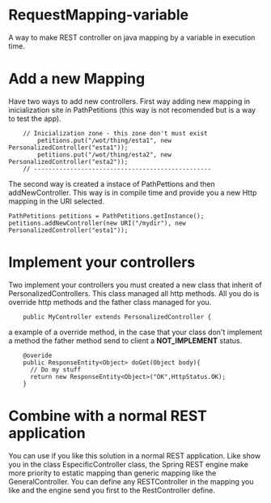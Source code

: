 # RequestMapping-variable
A way to make REST controller on java mapping by a variable in execution time. 

# Add a new Mapping
Have two ways to add new controllers. First way adding new mapping in inicialization site in PathPetitions (this way is not recomended but is a way to test the app). 

		// Inicialization zone - this zone don't must exist
			petitions.put("/wot/thing/esta1", new PersonalizedController("esta1"));
			petitions.put("/wot/thing/esta2", new PersonalizedController("esta2"));
		// -------------------------------------------------
 
 The second way is created a instace of PathPettions and then addNewController. This way is in compile time and provide you a new Http mapping in the URI selected.
    
    PathPetitions petitions = PathPetitions.getInstance();
    petitions.addNewController(new URI("/mydir"), new PersonalizedController("esta1"));

# Implement your controllers
Two implement your controllers you must created a new class that inherit of PersonalizedControllers. This class managed all http methods. All you do is override http methods and the father class managed for you.

        public MyController extends PersonalizedController {
        
a example of a override method, in the case that your class don't implement a method the father method send to client a **NOT_IMPLEMENT** status.

        @overide
        public ResponseEntity<Object> doGet(Object body){
          // Do my stuff
          return new ResponseEntity<Object>("OK",HttpStatus.OK);
        }

# Combine with a normal REST application
You can use if you like this solution in a normal REST application. Like show you in the class EspecificController class, the Spring REST engine make more priority to estatic mapping than generic mapping like the GeneralController. You can define any RESTController in the mapping you like and the engine send you first to the RestController define.
